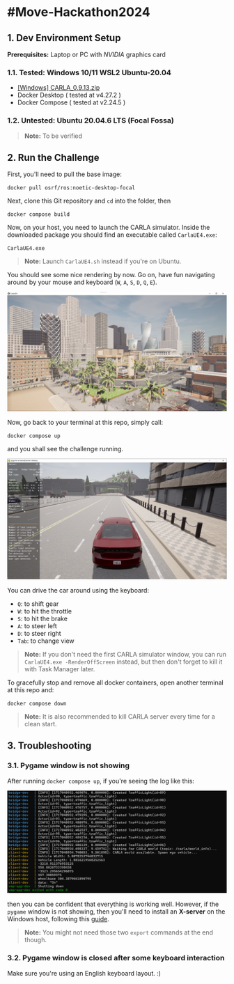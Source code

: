# #Move-Hackathon2024

## 1. Dev Environment Setup

**Prerequisites:** Laptop or PC with *NVIDIA* graphics card

### 1.1. Tested: Windows 10/11 WSL2 Ubuntu-20.04

- [[Windows] CARLA_0.9.13.zip](https://carla-releases.s3.us-east-005.backblazeb2.com/Windows/CARLA_0.9.13.zip)
- Docker Desktop ( tested at v4.27.2 )
- Docker Compose ( tested at v2.24.5 )

### 1.2. Untested: Ubuntu 20.04.6 LTS (Focal Fossa)

> **Note:** To be verified

## 2. Run the Challenge

First, you'll need to pull the base image:

```
docker pull osrf/ros:noetic-desktop-focal
```

Next, clone this Git repository and `cd` into the folder, then

```
docker compose build
```

Now, on your host, you need to launch the CARLA simulator. Inside the downloaded package you should find an executable called `CarlaUE4.exe`:

```
CarlaUE4.exe
```

> **Note:** Launch `CarlaUE4.sh` instead if you're on Ubuntu.

You should see some nice rendering by now. Go on, have fun navigating around by your mouse and keyboard (`W`, `A`, `S`, `D`, `Q`, `E`).

![CarlaUE4 simulator started](./doc/images/carla_started.png)

Now, go back to your terminal at this repo, simply call:

```
docker compose up
```

and you shall see the challenge running.

![Game started](./doc/images/pygame_started.png)

You can drive the car around using the keyboard:
- `Q`: to shift gear
- `W`: to hit the throttle
- `S`: to hit the brake
- `A`: to steer left
- `D`: to steer right
- `Tab`: to change view

> **Note:** If you don't need the first CARLA simulator window, you can run `CarlaUE4.exe -RenderOffScreen` instead, but then don't forget to kill it with Task Manager later.

To gracefully stop and remove all docker containers, open another terminal at this repo and:

```
docker compose down
```

> **Note:** It is also recommended to kill CARLA server every time for a clean start.

## 3. Troubleshooting

### 3.1. Pygame window is not showing

After running `docker compose up`, if you're seeing the log like this:

![Docker compose up](./doc/images/docker_compose_up.png)

then you can be confident that everything is working well. However, if the `pygame` window is not showing, then you'll need to install an **X-server** on the Windows host, following this [guide](https://gist.github.com/Mluckydwyer/8df7782b1a6a040e5d01305222149f3c#2-window-server).

> **Note:** You might not need those two `export` commands at the end though.

### 3.2. Pygame window is closed after some keyboard interaction

Make sure you're using an English keyboard layout. :)